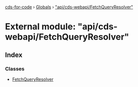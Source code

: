 [cds-for-code](../README.md) › [Globals](../globals.md) › ["api/cds-webapi/FetchQueryResolver"](_api_cds_webapi_fetchqueryresolver_.md)

# External module: "api/cds-webapi/FetchQueryResolver"

## Index

### Classes

* [FetchQueryResolver](../classes/_api_cds_webapi_fetchqueryresolver_.fetchqueryresolver.md)
